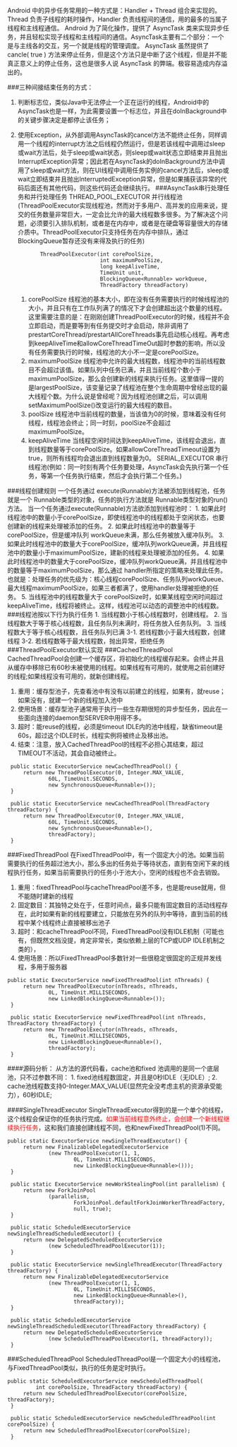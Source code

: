 Android 中的异步任务常用的一种方式是：Handler + Thread 组合来实现的。Thread 负责子线程的耗时操作，Handler 负责线程间的通信，用的最多的当属子线程和主线程通信。
Android 为了简化操作，提供了 AsyncTask 类来实现异步任务，并且轻松实现子线程和主线程间的通信。AsyncTask主要有二个部分：一个是与主线各的交互，另一个就是线程的管理调度。
AsyncTask 虽然提供了cancle( true ) 方法来停止任务，但是这个方法只是中断了这个线程，但是并不能真正意义上的停止任务，这也是很多人说 AsyncTask 的弊端。极容易造成内存溢出的。

###三种间接结束任务的方式：
1. 判断标志位，类似Java中无法停止一个正在运行的线程，Android中的AsyncTask也是一样，为此需要设置一个标志位，并且在doInBackground中的关键步骤决定是都停止该任务；
2. 使用Exception，从外部调用AsyncTask的cancel方法不能终止任务，同样调用一个线程的interrupt方法之后线程仍然运行，但是若该线程中调用过sleep或wait方法后，处于sleep或wait状态，则sleep或wait状态立即结束并且抛出InterruptException异常；因此若在AsyncTask的doInBackground方法中调用了sleep或wait方法，则在UI线程中调用任务实例的cancel方法后，sleep或wait立即结束并且抛出InterruptedException异常，但是如果捕获该异常的代码后面还有其他代码，则这些代码还会继续执行。
###AsyncTask串行处理任务和并行处理任务
THREAD_POOL_EXECUTOR 并行线程池(ThreadPoolExecutor实现线程池，然而对于多用户、高并发的应用来说，提交的任务数量非常巨大，一定会比允许的最大线程数多很多。为了解决这个问题，必须要引入排队机制，或者是在内存中，或者是在硬盘等容量很大的存储介质中。ThreadPoolExecutor只支持任务在内存中排队，通过BlockingQueue暂存还没有来得及执行的任务)

    ```
           ThreadPoolExecutor(int corePoolSize,
                              int maximumPoolSize,
                              long keepAliveTime,
                              TimeUnit unit,
                              BlockingQueue<Runnable> workQueue,
                              ThreadFactory threadFactory)
    ```
    1. corePoolSize
        线程池的基本大小，即在没有任务需要执行的时候线程池的大小，并且只有在工作队列满了的情况下才会创建超出这个数量的线程。这里需要注意的是：在刚刚创建ThreadPoolExecutor的时候，线程并不会立即启动，而是要等到有任务提交时才会启动，除非调用了prestartCoreThread/prestartAllCoreThreads事先启动核心线程。再考虑到keepAliveTime和allowCoreThreadTimeOut超时参数的影响，所以没有任务需要执行的时候，线程池的大小不一定是corePoolSize。
    2. maximumPoolSize
        线程池中允许的最大线程数，线程池中的当前线程数目不会超过该值。如果队列中任务已满，并且当前线程个数小于maximumPoolSize，那么会创建新的线程来执行任务。这里值得一提的是largestPoolSize，该变量记录了线程池在整个生命周期中曾经出现的最大线程个数。为什么说是曾经呢？因为线程池创建之后，可以调用setMaximumPoolSize()改变运行的最大线程的数目。
    3. poolSize
        线程池中当前线程的数量，当该值为0的时候，意味着没有任何线程，线程池会终止；同一时刻，poolSize不会超过maximumPoolSize。
    4. keepAliveTime
        当线程空闲时间达到keepAliveTime，该线程会退出，直到线程数量等于corePoolSize。如果allowCoreThreadTimeout设置为true，则所有线程均会退出直到线程数量为0。
SERIAL_EXECUTOR 串行线程池(例如：同一时刻有两个任务要处理，AsyncTask会先执行第一个任务，等第一个任务执行结束，然后才会执行第二个任务。)

###线程创建规则
    一个任务通过 execute(Runnable)方法被添加到线程池，任务就是一个 Runnable类型的对象，任务的执行方法就是 Runnable类型对象的run()方法。
    当一个任务通过execute(Runnable)方法欲添加到线程池时：
    1. 如果此时线程池中的数量小于corePoolSize，即使线程池中的线程都处于空闲状态，也要创建新的线程来处理被添加的任务。
    2. 如果此时线程池中的数量等于 corePoolSize，但是缓冲队列 workQueue未满，那么任务被放入缓冲队列。
    3. 如果此时线程池中的数量大于corePoolSize，缓冲队列workQueue满，并且线程池中的数量小于maximumPoolSize，建新的线程来处理被添加的任务。
    4. 如果此时线程池中的数量大于corePoolSize，缓冲队列workQueue满，并且线程池中的数量等于maximumPoolSize，那么通过 handler所指定的策略来处理此任务。也就是：处理任务的优先级为：核心线程corePoolSize、任务队列workQueue、最大线程maximumPoolSize，如果三者都满了，使用handler处理被拒绝的任务。
    5. 当线程池中的线程数量大于 corePoolSize时，如果某线程空闲时间超过keepAliveTime，线程将被终止。这样，线程池可以动态的调整池中的线程数。
###线程池按以下行为执行任务
    1. 当线程数小于核心线程数时，创建线程。
    2. 当线程数大于等于核心线程数，且任务队列未满时，将任务放入任务队列。
    3. 当线程数大于等于核心线程数，且任务队列已满
        3-1. 若线程数小于最大线程数，创建线程
        3-2. 若线程数等于最大线程数，抛出异常，拒绝任务
###ThreadPoolExecutor默认实现
###CachedThreadPool
CachedThreadPool会创建一个缓存区，将初始化的线程缓存起来。会终止并且从缓存中移除已有60秒未被使用的线程。如果线程有可用的，就使用之前创建好的线程;如果线程没有可用的，就新创建线程。
1. 重用：缓存型池子，先查看池中有没有以前建立的线程，如果有，就reuse；如果没有，就建一个新的线程加入池中
2. 使用场景：缓存型池子通常用于执行一些生存期很短的异步型任务，因此在一些面向连接的daemon型SERVER中用得不多。
3. 超时：能reuse的线程，必须是timeout IDLE内的池中线程，缺省timeout是60s，超过这个IDLE时长，线程实例将被终止及移出池。
4. 结束：注意，放入CachedThreadPool的线程不必担心其结束，超过TIMEOUT不活动，其会自动被终止。

```
 public static ExecutorService newCachedThreadPool() {
     return new ThreadPoolExecutor(0, Integer.MAX_VALUE,
             60L, TimeUnit.SECONDS,
             new SynchronousQueue<Runnable>());
 }

 public static ExecutorService newCachedThreadPool(ThreadFactory threadFactory) {
     return new ThreadPoolExecutor(0, Integer.MAX_VALUE,
             60L, TimeUnit.SECONDS,
             new SynchronousQueue<Runnable>(),
             threadFactory);
 }

```
###FixedThreadPool
在FixedThreadPool中，有一个固定大小的池。如果当前需要执行的任务超过池大小，那么多出的任务处于等待状态，直到有空闲下来的线程执行任务，如果当前需要执行的任务小于池大小，空闲的线程也不会去销毁。
1. 重用：fixedThreadPool与cacheThreadPool差不多，也是能reuse就用，但不能随时建新的线程
2. 固定数目：其独特之处在于，任意时间点，最多只能有固定数目的活动线程存在，此时如果有新的线程要建立，只能放在另外的队列中等待，直到当前的线程中某个线程终止直接被移出池子
3. 超时：和cacheThreadPool不同，FixedThreadPool没有IDLE机制（可能也有，但既然文档没提，肯定非常长，类似依赖上层的TCP或UDP IDLE机制之类的），
4. 使用场景：所以FixedThreadPool多数针对一些很稳定很固定的正规并发线程，多用于服务器

```
public static ExecutorService newFixedThreadPool(int nThreads) {
     return new ThreadPoolExecutor(nThreads, nThreads,
             0L, TimeUnit.MILLISECONDS,
             new LinkedBlockingQueue<Runnable>());
 }

 public static ExecutorService newFixedThreadPool(int nThreads, ThreadFactory threadFactory) {
     return new ThreadPoolExecutor(nThreads, nThreads,
             0L, TimeUnit.MILLISECONDS,
             new LinkedBlockingQueue<Runnable>(),
             threadFactory);
 }

```
####源码分析：
    从方法的源代码看，cache池和fixed 池调用的是同一个底层池，只不过参数不同：
    1. fixed池线程数固定，并且是0秒IDLE（无IDLE）;
    2. cache池线程数支持0-Integer.MAX_VALUE(显然完全没考虑主机的资源承受能力），60秒IDLE;

####SingleThreadExecutor
SingleThreadExecutor得到的是一个单个的线程，这个线程会保证你的任务执行完成。<font color="red">如果当前线程意外终止，会创建一个新线程继续执行任务</font>，这和我们直接创建线程不同，也和newFixedThreadPool(1)不同。
```
public static ExecutorService newSingleThreadExecutor() {
     return new FinalizableDelegatedExecutorService
             (new ThreadPoolExecutor(1, 1,
                     0L, TimeUnit.MILLISECONDS,
                     new LinkedBlockingQueue<Runnable>()));
 }

 public static ExecutorService newWorkStealingPool(int parallelism) {
     return new ForkJoinPool
             (parallelism,
                     ForkJoinPool.defaultForkJoinWorkerThreadFactory,
                     null, true);
 }

 public static ScheduledExecutorService newSingleThreadScheduledExecutor() {
     return new DelegatedScheduledExecutorService
             (new ScheduledThreadPoolExecutor(1));
 }

 public static ExecutorService newSingleThreadExecutor(ThreadFactory threadFactory) {
     return new FinalizableDelegatedExecutorService
             (new ThreadPoolExecutor(1, 1,
                     0L, TimeUnit.MILLISECONDS,
                     new LinkedBlockingQueue<Runnable>(),
                     threadFactory));
 }

 public static ScheduledExecutorService newSingleThreadScheduledExecutor(ThreadFactory threadFactory) {
     return new DelegatedScheduledExecutorService
             (new ScheduledThreadPoolExecutor(1, threadFactory));
 }

```
###ScheduledThreadPool
ScheduledThreadPool是一个固定大小的线程池，与FixedThreadPool类似，执行的任务是定时执行。
```
public static ScheduledExecutorService newScheduledThreadPool(
         int corePoolSize, ThreadFactory threadFactory) {
     return new ScheduledThreadPoolExecutor(corePoolSize, threadFactory);
 }

 public static ScheduledExecutorService newScheduledThreadPool(int corePoolSize) {
     return new ScheduledThreadPoolExecutor(corePoolSize);
 }
```
